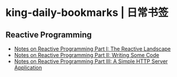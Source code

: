 # king-daily-bookmarks | 日常书签

## Reactive Programming

- [Notes on Reactive Programming Part I: The Reactive Landscape](https://spring.io/blog/2016/06/07/notes-on-reactive-programming-part-i-the-reactive-landscape)
- [Notes on Reactive Programming Part II: Writing Some Code](https://spring.io/blog/2016/06/13/notes-on-reactive-programming-part-ii-writing-some-code)
- [Notes on Reactive Programming Part III: A Simple HTTP Server Application](https://spring.io/blog/2016/07/20/notes-on-reactive-programming-part-iii-a-simple-http-server-application)
